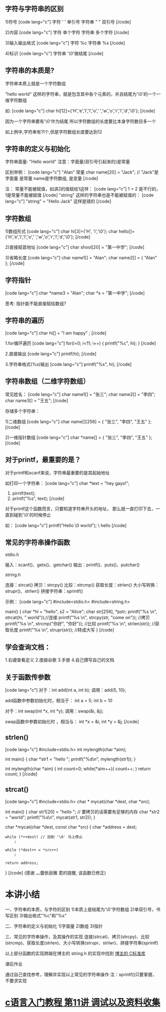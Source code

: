 <h2>字符与字符串的区别</h2>

1)符号
[code lang="c"]
字符	' ' 单引号
字符串	" " 双引号
[/code]

2)内容
[code lang="c"]
字符	单个字符
字符串	多个字符
[/code]

3)输入输出格式
[code lang="c"]
字符	%c
字符串	%s
[/code]

4)标识
[code lang="c"]
字符串	'\0'做结尾
[/code]

<h2>字符串的本质是?</h2>

字符串本质上就是一个字符数组

"hello world" 这样的字符串，就是包含其中各个元素的，并且结尾为'\0'的一个一维字符数组

如:
[code lang="c"]
char hi[12]={'H','e','l','l','o',' ','w','o','r','l','d','\0'};
[/code]

因为一个字符串要有'\0'作为结尾
所以字符数组的长度要比本身字符数目多一个

如上例中,字符串有11个,但是字符数组长度要达到12


<h2>字符串的定义与初始化</h2>

字符串面量:
"Hello world"         注意：字面量(双引号引起来的)是常量

区别举例：
[code lang="c"]
"Alan"  常量
char name[20] = "Jack";   // "Jack"是字面量 是常量  name是字符数组, 是变量
[/code]

注：
常量不能被赋值，如讲2的值赋给1这样：
[code lang="c"]
1 = 2 是不行的，1是常量不能被赋值
[/code]
"string" 这样的字符串也是不能被赋值的：
[code lang="c"]
"string" = "Hello Jack" 这样是错的
[/code]


<h2>字符数组</h2>

1)数组形式
[code lang="c"]
char hi[3]={'H', 'i','\0'};
char hello[]={'H','e','l','l','o',' ','w','o','r','l','d','\0'};
[/code]

2)直接赋首地址
[code lang="c"]
char shool[20] = "第一中学";
[/code]

3)省略长度
[code lang="c"]
char name1[] = "Alan";
char name2[] = { "Alan" };
[/code]


<h2>字符指针</h2>

[code lang="c"]
char *name3  = "Alan";
char *s = "第一中学";
[/code]

思考:
指针能不能直接赋给数组?


<h2>字符串的遍历</h2>

[code lang="c"]
char hi[] = "I am happy" ;
[/code]

1.for循环遍历
[code lang="c"]
for(i=0; i<11; i++)
{
    printf("%c", hi);
}
[/code]

2.直接输出
[code lang="c"]
printf(hi);
[/code]

3.字符串格式(%s)输出
[code lang="c"]
printf("%s", hi);
[/code]


<h2>字符串数组（二维字符数组）</h2>

常见姓名：
[code lang="c"]
char name1[] = "张三";
char name2[] = "李四";
char name3[] = "王五";
[/code]

存储多个字符串：

1)二维数组
[code lang="c"]
char name[][256] = { "张三", "李四", "王五" };
[/code]

2)一维指针数组
[code lang="c"]
char *name[] = { "张三", "李四", "王五" };
[/code]


<h2>对于printf，最重要的是？</h2>

对于printf和scanf来说，字符串最重要的是其起始地址

如打印一个字符串：
[code lang="c"]
char *text = "hey gays!";

1) pirntf(text);
2) printf("%s", text);
[/code]

对于printf这个函数而言，只要知道字符串开头的地址，
那么就一直打印下去，一直到碰到'\0'的时候停止

如：
[code lang="c"]
printf("Hello \0 world"); \\ hello 
[/code]


<h2>常见的字符串操作函数</h2>

stdio.h

输入：scanf()、gets()、getchar()
输出：printf()、puts()、putchar()

string.h

连接：strcat()
拷贝：strcpy()
比较：strcmp()
获取长度：strlen()
大小写转换：strupr()、strlwr()
拼接字符串：sprintf()

示例：
[code lang="c"]
#include<stdio.h>
#include<string.h>

main()
{
    char *hi = "hello", s2 = "Alice";
    char str[256], *pstr;
    printf("%s \n", strcat(hi, " world"));//连接
    printf("%s \n", strcpy(str, "come on")); //拷贝
    printf("%s \n", strcmp("你好", "你好")); //比较
    printf("%s \n", strlen(str)); //获取长度
    printf("%s \n", strupr(str)); //转成大写
}
[/code]


<h2>学会查询文档：</h2>
1.右键查看定义
2.度娘谷歌
3.手册 
4.自己撰写自己的文档


<h2>关于函数传参数</h2>

[code lang="c"]
对于：int add(int a, int b);
调用：add(5, 10);

add函数中参数初始化时，相当于：
int a = 5;  int b = 10

对于：int swap(int *x, int *y);
调用：swap(&i, &j);

swap函数中参数初始化时 ，相当与：
int *x = &i;  int *y = &j;
[/code]


<h2>strlen()</h2>

[code lang="c"]
#include<stdio.h>
int mylength(char *aim);

int main()
{
    char *str1 = "hello ";
    printf("%d\n", mylength(str1));
}

int mylength(char *aim)
{
    int count=0;
    while(*aim++){
    count++;
    }
    return count;
}
[/code]


<h2>strcat()</h2>

[code lang="c"]
#include<stdio.h>
char * mycat(char *dest, char *src);

int main()
{
	char str1[20] = "hello "; // 要拷贝的话需要有足够的内存
	char *str2 = "world";
	printf("%s\n", mycat(str1, str2));
}

char *mycat(char *dest, const char *src)
{
	char *address = dest;

	while (*++dest) // 加到 '\0' 马上停止
		;

	while (*dest++ = *src++)
		;

	return address;
}
[/code]
(感谢 灬蕾依丽雅 君的提醒, 该函数已修正)

<h1>本讲小结</h1>

一、字符串的本质，与字符的区别
1)本质上是结尾为'\0'字符数组
2)单双引号，书写区别
3)输出格式"%c"和"%s"

二、字符串的定义与初始化
1)字面量
2)数组
3)指针

三、常见的字符串操作，及其操作的实现
连接(strcat)、拷贝(strcpy)、比较(strcmp)、获取长度(strlen)、大小写转换(strupr、strlwr)、拼接字符串(sprintf)

以上部分函数的实现跨越在博主的 string.h 的实现中找到 <a href="http://www.lellansin.com/tutorials/c-standard-library" target="_blank">博主的 C标准库</a>

课后作业 

通过自己查找参考，理解并实现以上常见的字符串操作
注：sprintf()只要掌握，不要求实现


<h1><a href="http://www.lellansin.com/c%e8%af%ad%e8%a8%80%e5%85%a5%e9%97%a8%e6%95%99%e7%a8%8b-%e7%ac%ac11%e8%ae%b2-%e8%b0%83%e8%af%95%e4%bb%a5%e5%8f%8a%e8%b5%84%e6%96%99%e6%94%b6%e9%9b%86.html" title="Permalink to c语言入门教程 第11讲 调试以及资料收集" rel="bookmark">c语言入门教程 第11讲 调试以及资料收集</a></h1>